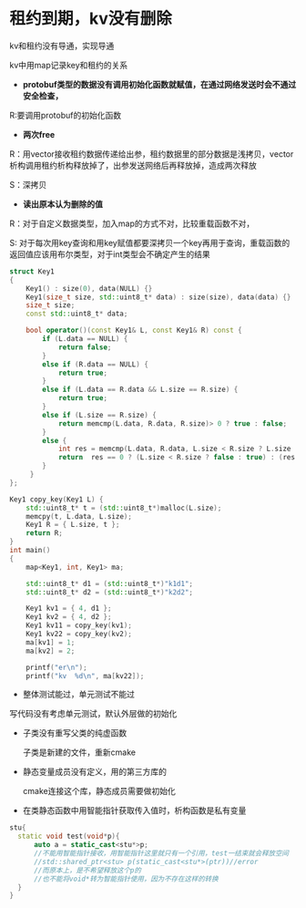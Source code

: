 # 租约到期，kv没有删除

kv和租约没有导通，实现导通

kv中用map记录key和租约的关系

- **protobuf类型的数据没有调用初始化函数就赋值，在通过网络发送时会不通过安全检查，**

R:要调用protobuf的初始化函数

- **两次free**

R：用vector接收租约数据传递给出参，租约数据里的部分数据是浅拷贝，vector析构调用租约析构释放掉了，出参发送网络后再释放掉，造成两次释放

S：深拷贝

- **读出原本认为删除的值**

R：对于自定义数据类型，加入map的方式不对，比较重载函数不对，

S: 对于每次用key查询和用key赋值都要深拷贝一个key再用于查询，重载函数的返回值应该用布尔类型，对于int类型会不确定产生的结果

```cpp
struct Key1
{
    Key1() : size(0), data(NULL) {}
    Key1(size_t size, std::uint8_t* data) : size(size), data(data) {}
    size_t size;
    const std::uint8_t* data;

    bool operator()(const Key1& L, const Key1& R) const {
        if (L.data == NULL) {
            return false;
        }
        else if (R.data == NULL) {
            return true;
        }
        else if (L.data == R.data && L.size == R.size) {
            return true;
        }
        else if (L.size == R.size) {
            return memcmp(L.data, R.data, R.size)> 0 ? true : false;
        }
        else {
            int res = memcmp(L.data, R.data, L.size < R.size ? L.size : R.size);
            return  res == 0 ? (L.size < R.size ? false : true) : (res > 0 ? true : false);
        }
     }
};

Key1 copy_key(Key1 L) {
    std::uint8_t* t = (std::uint8_t*)malloc(L.size);
    memcpy(t, L.data, L.size);
    Key1 R = { L.size, t };
    return R;
}
int main()
{
    map<Key1, int, Key1> ma;

    std::uint8_t* d1 = (std::uint8_t*)"k1d1";
    std::uint8_t* d2 = (std::uint8_t*)"k2d2";

    Key1 kv1 = { 4, d1 };
    Key1 kv2 = { 4, d2 };
    Key1 kv11 = copy_key(kv1);
    Key1 kv22 = copy_key(kv2);
    ma[kv1] = 1;
    ma[kv2] = 2;

    printf("er\n");
    printf("kv  %d\n", ma[kv22]);
```

- 整体测试能过，单元测试不能过

写代码没有考虑单元测试，默认外层做的初始化

- 子类没有重写父类的纯虚函数

  子类是新建的文件，重新cmake

- 静态变量成员没有定义，用的第三方库的

  cmake连接这个库，静态成员需要做初始化

- 在类静态函数中用智能指针获取传入值时，析构函数是私有变量

```cpp
stu{
  static void test(void*p){
      auto a = static_cast<stu*>p;
      //不能用智能指针接收，用智能指针这里就只有一个引用，test一结束就会释放空间
      //std::shared_ptr<stu> p(static_cast<stu*>(ptr))//error
      //而原本上，是不希望释放这个p的
      //也不能将void*转为智能指针使用，因为不存在这样的转换
  }  
}

```

